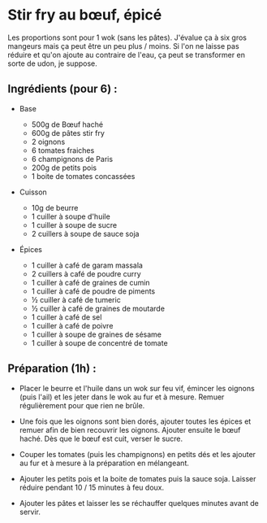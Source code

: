Stir fry au bœuf, épicé
=======================

Les proportions sont pour 1 wok (sans les pâtes). J'évalue ça à
six gros mangeurs mais ça peut être un peu plus / moins. Si l'on
ne laisse pas réduire et qu'on ajoute au contraire de l'eau, ça
peut se transformer en sorte de udon, je suppose.

Ingrédients (pour 6) :
----------------------

- Base
    - 500g de Bœuf haché
    - 600g de pâtes stir fry
    - 2 oignons
    - 6 tomates fraiches
    - 6 champignons de Paris
    - 200g de petits pois
    - 1 boite de tomates concassées

- Cuisson
    - 10g de beurre
    - 1 cuiller à soupe d'huile
    - 1 cuiller à soupe de sucre
    - 2 cuillers à soupe de sauce soja

- Épices
    - 1 cuiller à café de garam massala
    - 2 cuillers à café de poudre curry
    - 1 cuiller à café de graines de cumin
    - 1 cuiller à café de poudre de piments
    - ½ cuiller à café de tumeric
    - ½ cuiller à café de graines de moutarde
    - 1 cuiller à café de sel
    - 1 cuiller à café de poivre
    - 1 cuiller à soupe de graines de sésame
    - 1 cuiller à soupe de concentré de tomate

Préparation (1h) :
------------------

- Placer le beurre et l'huile dans un wok sur feu vif, émincer les
  oignons (puis l'ail) et les jeter dans le wok au fur et à mesure.
  Remuer régulièrement pour que rien ne brûle.

- Une fois que les oignons sont bien dorés, ajouter toutes les
  épices et remuer afin de bien recouvrir les oignons. Ajouter
  ensuite le bœuf haché. Dès que le bœuf est cuit, verser le
  sucre.

- Couper les tomates (puis les champignons) en petits dés et les
  ajouter au fur et à mesure à la préparation en mélangeant.

- Ajouter les petits pois et la boite de tomates puis la sauce
  soja. Laisser réduire pendant 10 / 15 minutes à feu doux.

- Ajouter les pâtes et laisser les se réchauffer quelques minutes
  avant de servir.
